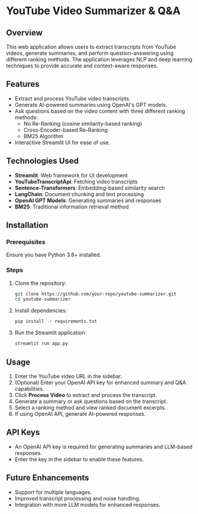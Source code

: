 # YouTube Video Summarizer & Q&A

## Overview
This web application allows users to extract transcripts from YouTube videos, generate summaries, and perform question-answering using different ranking methods. The application leverages NLP and deep learning techniques to provide accurate and context-aware responses.

## Features
- Extract and process YouTube video transcripts.
- Generate AI-powered summaries using OpenAI's GPT models.
- Ask questions based on the video content with three different ranking methods:
  - No Re-Ranking (cosine similarity-based ranking)
  - Cross-Encoder-based Re-Ranking
  - BM25 Algorithm
- Interactive Streamlit UI for ease of use.

## Technologies Used
- **Streamlit**: Web framework for UI development
- **YouTubeTranscriptApi**: Fetching video transcripts
- **Sentence-Transformers**: Embedding-based similarity search
- **LangChain**: Document chunking and text processing
- **OpenAI GPT Models**: Generating summaries and responses
- **BM25**: Traditional information retrieval method

## Installation
### Prerequisites
Ensure you have Python 3.8+ installed.

### Steps
1. Clone the repository:
   ```bash
   git clone https://github.com/your-repo/youtube-summarizer.git
   cd youtube-summarizer
   ```
2. Install dependencies:
   ```bash
   pip install -r requirements.txt
   ```
3. Run the Streamlit application:
   ```bash
   streamlit run app.py
   ```

## Usage
1. Enter the YouTube video URL in the sidebar.
2. (Optional) Enter your OpenAI API key for enhanced summary and Q&A capabilities.
3. Click **Process Video** to extract and process the transcript.
4. Generate a summary or ask questions based on the transcript.
5. Select a ranking method and view ranked document excerpts.
6. If using OpenAI API, generate AI-powered responses.

## API Keys
- An OpenAI API key is required for generating summaries and LLM-based responses.
- Enter the key in the sidebar to enable these features.

## Future Enhancements
- Support for multiple languages.
- Improved transcript processing and noise handling.
- Integration with more LLM models for enhanced responses.



